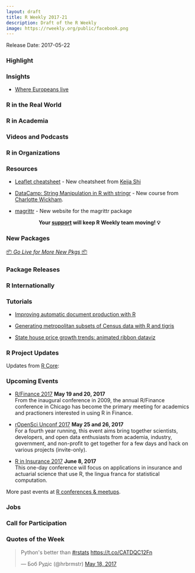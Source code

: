 ```yaml
---
layout: draft
title: R Weekly 2017-21
description: Draft of the R Weekly
image: https://rweekly.org/public/facebook.png
---
```


Release Date: 2017-05-22

###  Highlight



###  Insights

+ [Where Europeans live](https://robwhickman.github.io/2017/05/18/where-europeans-live/)


###  R in the Real World





###  R in Academia




###  Videos and Podcasts




###  R in Organizations




###  Resources

+ [Leaflet cheatsheet](https://www.rstudio.com/resources/cheatsheets/) - New cheatsheet from [Keija Shi](https://twitter.com/shikejia)

+ [DataCamp: String Manipulation in R with stringr](https://www.datacamp.com/courses/string-manipulation-in-r-with-stringr) - New course from [Charlotte Wickham](https://twitter.com/CVWickham).

+ [magrittr](http://magrittr.tidyverse.org/) - New website for the magrittr package

<p class="hide-support added-hostname support-rweekly" style="text-align: center;font-weight: bold;">Your <a class="non-visited externalLink" href="https://www.patreon.com/rweekly" onclick="pas(this)">support</a> will keep R Weekly team moving! 💡</p>

###  New Packages

<p class="added-hostname"><a href="https://rweekly.org/live" target="_blank" class="externalLink">📦 <i>Go Live for More New Pkgs</i> 📦</a></p>




###  Package Releases



###  R Internationally



###  Tutorials

+ [Improving automatic document production with R](https://itsalocke.com/improving-automatic-document-production-with-r/)

+ [Generating metropolitan subsets of Census data with R and tigris](http://walkerke.github.io/2017/05/tigris-metros/)

+ [State house price growth trends: animated ribbon dataviz](http://lenkiefer.com/2017/05/18/state-hpa)

<!--<div class="post-more-begin"></div><div class="post-more-end"></div>-->

###  R Project Updates

Updates from [R Core](http://developer.r-project.org/blosxom.cgi/R-devel/NEWS):



###  Upcoming Events

+ [R/Finance 2017](http://www.rinfinance.com/) **May 19 and 20, 2017**  <br />
From the inaugural conference in 2009, the annual R/Finance conference in Chicago has become the primary meeting for academics and practioners interested in using R in Finance.

+ [rOpenSci Unconf 2017](http://unconf17.ropensci.org/) **May 25 and 26, 2017** <br />
For a fourth year running, this event aims bring together scientists, developers, and open data enthusiasts from academia, industry, government, and non-profit to get together for a few days and hack on various projects (invite-only).

+ [R in Insurance 2017](https://rininsurance17.sciencesconf.org/) **June 8, 2017** <br />
This one-day conference will focus on applications in insurance and actuarial science that use R, the lingua franca for statistical computation.

<!--+ [CSAMA 2017](http://www.huber.embl.de/csama2017/) **June 11 - 16, 2017** <br />
Statistical Data Analysis for Genome-Scale Biology teaches statistical and computational analysis of multi-omics studies in biology and biomedicine. Practical hands-on exercises are based on the R / Bioconductor environment.

+ [angletR 2017](http://angletr2017.com/) **June 28 - 30, 2017** <br/>
angletR aims to provide a national forum to exchange and share ideas on the use of R in different subjects such as visualisation, applied statistics, biostatistics and bioinformatics, Bayesian statistics, data analysis, Big Data, modelling, machine learning, high performance computing, etc.-->

<!--+ [useR! 2017](http://user2017.brussels/) **July 4, 2017** <br />
The annual useR! conference is the main meeting of the international R user and developer community.-->

More past events at [R conferences & meetups](https://conf.rweekly.org).


###  Jobs




###  Call for Participation


###  Quotes of the Week

<blockquote class="twitter-tweet" data-lang="en"><p lang="en" dir="ltr">Python&#39;s better than <a href="https://twitter.com/hashtag/rstats?src=hash">#rstats</a> <a href="https://t.co/CATDQC12Fn">https://t.co/CATDQC12Fn</a></p>&mdash; Боб Рудіс (@hrbrmstr) <a href="https://twitter.com/hrbrmstr/status/865299333192830976">May 18, 2017</a></blockquote>
<script async src="//platform.twitter.com/widgets.js" charset="utf-8"></script>
